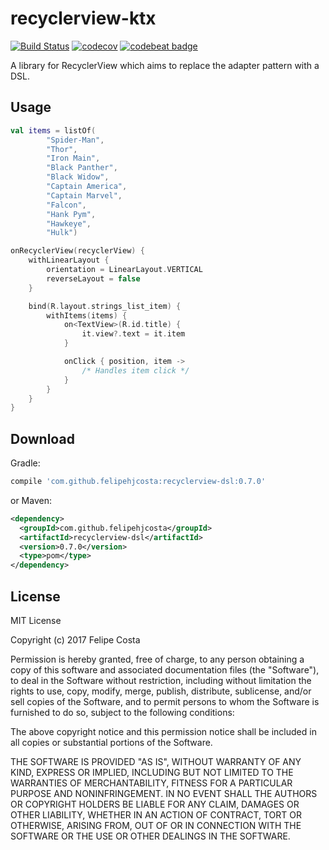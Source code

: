 # recyclerview-ktx

[![Build Status](https://travis-ci.org/felipehjcosta/recyclerview-dsl.svg?branch=master)](https://travis-ci.org/felipehjcosta/recyclerview-dsl)
[![codecov](https://codecov.io/gh/felipehjcosta/recyclerview-dsl/branch/master/graph/badge.svg)](https://codecov.io/gh/felipehjcosta/recyclerview-dsl)
[![codebeat badge](https://codebeat.co/badges/7e1861be-faec-4355-8f04-04abb53fdce0)](https://codebeat.co/projects/github-com-felipehjcosta-recyclerview-dsl-master)

A library for RecyclerView which aims to replace the adapter pattern with a DSL.

Usage
-----

```kotlin
val items = listOf(
        "Spider-Man",
        "Thor",
        "Iron Main",
        "Black Panther",
        "Black Widow",
        "Captain America",
        "Captain Marvel",
        "Falcon",
        "Hank Pym",
        "Hawkeye",
        "Hulk")

onRecyclerView(recyclerView) {
    withLinearLayout {
        orientation = LinearLayout.VERTICAL
        reverseLayout = false
    }

    bind(R.layout.strings_list_item) {
        withItems(items) {
            on<TextView>(R.id.title) {
                it.view?.text = it.item
            }

            onClick { position, item ->
                /* Handles item click */
            }
        }
    }
}
```

Download
--------

Gradle:
```groovy
compile 'com.github.felipehjcosta:recyclerview-dsl:0.7.0'
```
or Maven:
```xml
<dependency>
  <groupId>com.github.felipehjcosta</groupId>
  <artifactId>recyclerview-dsl</artifactId>
  <version>0.7.0</version>
  <type>pom</type>
</dependency>
```

License
-------

MIT License

Copyright (c) 2017 Felipe Costa

Permission is hereby granted, free of charge, to any person obtaining a copy
of this software and associated documentation files (the "Software"), to deal
in the Software without restriction, including without limitation the rights
to use, copy, modify, merge, publish, distribute, sublicense, and/or sell
copies of the Software, and to permit persons to whom the Software is
furnished to do so, subject to the following conditions:

The above copyright notice and this permission notice shall be included in all
copies or substantial portions of the Software.

THE SOFTWARE IS PROVIDED "AS IS", WITHOUT WARRANTY OF ANY KIND, EXPRESS OR
IMPLIED, INCLUDING BUT NOT LIMITED TO THE WARRANTIES OF MERCHANTABILITY,
FITNESS FOR A PARTICULAR PURPOSE AND NONINFRINGEMENT. IN NO EVENT SHALL THE
AUTHORS OR COPYRIGHT HOLDERS BE LIABLE FOR ANY CLAIM, DAMAGES OR OTHER
LIABILITY, WHETHER IN AN ACTION OF CONTRACT, TORT OR OTHERWISE, ARISING FROM,
OUT OF OR IN CONNECTION WITH THE SOFTWARE OR THE USE OR OTHER DEALINGS IN THE
SOFTWARE.
